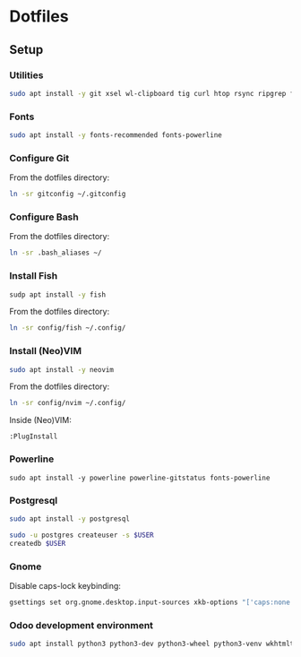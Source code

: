 # Dotfiles

## Setup

### Utilities

```sh
sudo apt install -y git xsel wl-clipboard tig curl htop rsync ripgrep fzf fd-find build-essential shellcheck
```

### Fonts

```sh
sudo apt install -y fonts-recommended fonts-powerline
```

### Configure Git

From the dotfiles directory:
```sh
ln -sr gitconfig ~/.gitconfig
```

### Configure Bash

From the dotfiles directory:
```sh
ln -sr .bash_aliases ~/
```

### Install Fish

```sh
sudp apt install -y fish
```

From the dotfiles directory:
```sh
ln -sr config/fish ~/.config/
```

### Install (Neo)VIM

```sh
sudo apt install -y neovim
```

From the dotfiles directory:
```sh
ln -sr config/nvim ~/.config/
```

Inside (Neo)VIM:
```vimscript
:PlugInstall
```

### Powerline

```
sudo apt install -y powerline powerline-gitstatus fonts-powerline
```

### Postgresql

```sh
sudo apt install -y postgresql
```

```sh
sudo -u postgres createuser -s $USER
createdb $USER
```

### Gnome

Disable caps-lock keybinding:
```sh
gsettings set org.gnome.desktop.input-sources xkb-options "['caps:none']"
```

### Odoo development environment

```sh
sudo apt install python3 python3-dev python3-wheel python3-venv wkhtmltopdf libsasl2-dev libldap2-dev libpq-dev libjpeg-dev libxml2-dev libxslt1-dev
```

